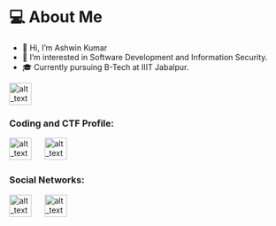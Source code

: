 # 💻 About Me

- 👋 Hi, I’m Ashwin Kumar
- 👀 I’m interested in Software Development and Information Security.
- 🎓 Currently pursuing B-Tech at IIIT Jabalpur.



[<img alt="alt_text" width="40px" src="https://user-images.githubusercontent.com/56394186/195102261-21cce15d-e1b9-405f-936c-12b4cbddf5a6.png" />](https://www.credly.com/badges/e632affe-f6a4-4573-849a-e00c667b8f05?source=linked_in_profile)


### Coding and CTF Profile:

[<img alt="alt_text" width="40px" src="https://leetcode.com/static/images/LeetCode_logo_rvs.png" />](https://leetcode.com/BT-7274/) &nbsp;&nbsp;&nbsp;&nbsp;   [<img alt="alt_text" width="40px" src="https://www.svgrepo.com/show/331423/hack-the-box.svg" />](https://app.hackthebox.com/profile/279478)

### Social Networks:
[<img alt="alt_text" width="40px" src="https://camo.githubusercontent.com/8c244a7a7b8a6e767d241c9a6c5e1b5e13ea693770c52bbc3fe564ba4044a4c9/68747470733a2f2f63646e2d69636f6e732d706e672e666c617469636f6e2e636f6d2f3531322f3137342f3137343835372e706e67" />](https://www.linkedin.com/in/ashwin-kumar-874453193/) &nbsp;&nbsp;&nbsp;&nbsp;  [<img alt="alt_text" width="40px" src="https://camo.githubusercontent.com/52236c55f6117e35021b99656dcec5848035f7f8d8cb7a55c918c1f0cceccd97/68747470733a2f2f63646e2d69636f6e732d706e672e666c617469636f6e2e636f6d2f3531322f3137342f3137343835352e706e67" />](https://www.instagram.com/its_ashwink/)

